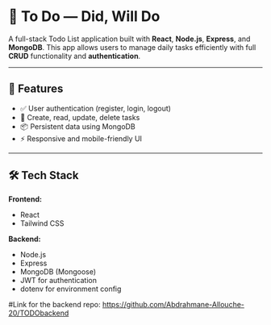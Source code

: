 # 📝 To Do — Did, Will Do

A full-stack Todo List application built with **React**, **Node.js**, **Express**, and **MongoDB**. This app allows users to manage daily tasks efficiently with full **CRUD** functionality and **authentication**.

---

## 🚀 Features

- ✅ User authentication (register, login, logout)
- 🧾 Create, read, update, delete tasks
- 📦 Persistent data using MongoDB
- ⚡ Responsive and mobile-friendly UI


---

## 🛠 Tech Stack

**Frontend:**  
- React  
- Tailwind CSS   

**Backend:**  
- Node.js  
- Express  
- MongoDB (Mongoose)
- JWT for authentication  
- dotenv for environment config

#Link for the backend repo:
https://github.com/Abdrahmane-Allouche-20/TODObackend

